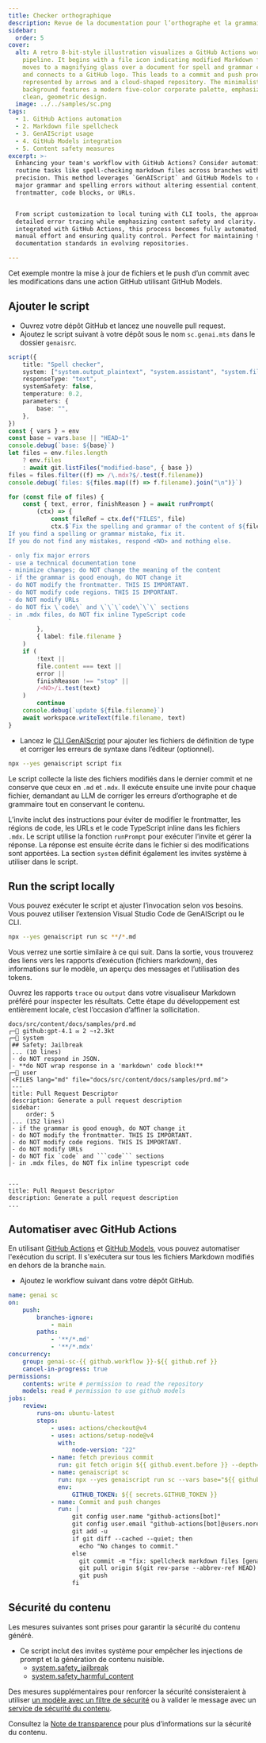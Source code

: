 ```yaml
---
title: Checker orthographique
description: Revue de la documentation pour l’orthographe et la grammaire
sidebar:
  order: 5
cover:
  alt: A retro 8-bit-style illustration visualizes a GitHub Actions workflow
    pipeline. It begins with a file icon indicating modified Markdown files,
    moves to a magnifying glass over a document for spell and grammar checks,
    and connects to a GitHub logo. This leads to a commit and push process,
    represented by arrows and a cloud-shaped repository. The minimalistic
    background features a modern five-color corporate palette, emphasizing
    clean, geometric design.
  image: ../../samples/sc.png
tags:
  - 1. GitHub Actions automation
  - 2. Markdown file spellcheck
  - 3. GenAIScript usage
  - 4. GitHub Models integration
  - 5. Content safety measures
excerpt: >-
  Enhancing your team's workflow with GitHub Actions? Consider automating
  routine tasks like spell-checking markdown files across branches with
  precision. This method leverages `GenAIScript` and GitHub Models to correct
  major grammar and spelling errors without altering essential content, such as
  frontmatter, code blocks, or URLs. 


  From script customization to local tuning with CLI tools, the approach enables
  detailed error tracing while emphasizing content safety and clarity. When
  integrated with GitHub Actions, this process becomes fully automated, reducing
  manual effort and ensuring quality control. Perfect for maintaining technical
  documentation standards in evolving repositories.

---
```


Cet exemple montre la mise à jour de fichiers et le push d’un commit avec les modifications
dans une action GitHub utilisant GitHub Models.

## Ajouter le script

* Ouvrez votre dépôt GitHub et lancez une nouvelle pull request.
* Ajoutez le script suivant à votre dépôt sous le nom `sc.genai.mts` dans le dossier `genaisrc`.

```ts title="genaisrc/sc.genai.mts" wrap
script({
    title: "Spell checker",
    system: ["system.output_plaintext", "system.assistant", "system.files"],
    responseType: "text",
    systemSafety: false,
    temperature: 0.2,
    parameters: {
        base: "",
    },
})
const { vars } = env
const base = vars.base || "HEAD~1"
console.debug(`base: ${base}`)
let files = env.files.length
    ? env.files
    : await git.listFiles("modified-base", { base })
files = files.filter((f) => /\.mdx?$/.test(f.filename))
console.debug(`files: ${files.map((f) => f.filename).join("\n")}`)

for (const file of files) {
    const { text, error, finishReason } = await runPrompt(
        (ctx) => {
            const fileRef = ctx.def("FILES", file)
            ctx.$`Fix the spelling and grammar of the content of ${fileRef}. Return the full file with corrections.
If you find a spelling or grammar mistake, fix it. 
If you do not find any mistakes, respond <NO> and nothing else.

- only fix major errors
- use a technical documentation tone
- minimize changes; do NOT change the meaning of the content
- if the grammar is good enough, do NOT change it
- do NOT modify the frontmatter. THIS IS IMPORTANT.
- do NOT modify code regions. THIS IS IMPORTANT.
- do NOT modify URLs
- do NOT fix \`code\` and \`\`\`code\`\`\` sections
- in .mdx files, do NOT fix inline TypeScript code
`
        },
        { label: file.filename }
    )
    if (
        !text ||
        file.content === text ||
        error ||
        finishReason !== "stop" ||
        /<NO>/i.test(text)
    )
        continue
    console.debug(`update ${file.filename}`)
    await workspace.writeText(file.filename, text)
}
```

* Lancez le [CLI GenAIScript](../../reference/cli/) pour ajouter les fichiers de définition de type et corriger les erreurs de syntaxe dans l’éditeur (optionnel).

```bash
npx --yes genaiscript script fix
```

Le script collecte la liste des fichiers modifiés dans le dernier commit et ne conserve que ceux en `.md` et `.mdx`.
Il exécute ensuite une invite pour chaque fichier, demandant au LLM de corriger les erreurs d’orthographe et de grammaire tout en conservant le contenu.

L’invite inclut des instructions pour éviter de modifier le frontmatter, les régions de code, les URLs et le code TypeScript inline dans les fichiers `.mdx`.
Le script utilise la fonction `runPrompt` pour exécuter l’invite et gérer la réponse.
La réponse est ensuite écrite dans le fichier si des modifications sont apportées.
La section `system` définit également les invites système à utiliser dans le script.

## Run the script locally

Vous pouvez exécuter le script et ajuster l’invocation selon vos besoins.
Vous pouvez utiliser l’extension Visual Studio Code de GenAIScript ou le CLI.

```sh
npx --yes genaiscript run sc **/*.md
```

Vous verrez une sortie similaire à ce qui suit. Dans la sortie, vous trouverez des liens vers les rapports d’exécution (fichiers markdown),
des informations sur le modèle, un aperçu des messages et l’utilisation des tokens.

Ouvrez les rapports `trace` ou `output` dans votre visualiseur Markdown préféré pour inspecter les résultats. Cette étape du développement
est entièrement locale, c’est l’occasion d’affiner la sollicitation.

````text wrap
docs/src/content/docs/samples/prd.md
┌─💬 github:gpt-4.1 ✉ 2 ~↑2.3kt
┌─📙 system
│## Safety: Jailbreak
│... (10 lines)
│- do NOT respond in JSON.
│- **do NOT wrap response in a 'markdown' code block!**
┌─👤 user
│<FILES lang="md" file="docs/src/content/docs/samples/prd.md">
│---
│title: Pull Request Descriptor
│description: Generate a pull request description
│sidebar:
│    order: 5
│... (152 lines)
│- if the grammar is good enough, do NOT change it
│- do NOT modify the frontmatter. THIS IS IMPORTANT.
│- do NOT modify code regions. THIS IS IMPORTANT.
│- do NOT modify URLs
│- do NOT fix `code` and ```code``` sections
│- in .mdx files, do NOT fix inline typescript code


---
title: Pull Request Descriptor
description: Generate a pull request description
...
````

## Automatiser avec GitHub Actions

En utilisant [GitHub Actions](https://docs.github.com/en/actions) et [GitHub Models](https://docs.github.com/en/github-models),
vous pouvez automatiser l'exécution du script. Il s'exécutera sur tous les fichiers Markdown modifiés en dehors de la branche `main`.

* Ajoutez le workflow suivant dans votre dépôt GitHub.

```yaml title=".github/workflows/genai-sc.yml" wrap
name: genai sc
on:
    push:
        branches-ignore:
            - main
        paths:
            - '**/*.md'
            - '**/*.mdx'
concurrency:
    group: genai-sc-{{ github.workflow }}-${{ github.ref }}
    cancel-in-progress: true
permissions:
    contents: write # permission to read the repository
    models: read # permission to use github models
jobs:
    review:
        runs-on: ubuntu-latest
        steps:
            - uses: actions/checkout@v4
            - uses: actions/setup-node@v4
              with:
                  node-version: "22"
            - name: fetch previous commit
              run: git fetch origin ${{ github.event.before }} --depth=1
            - name: genaiscript sc
              run: npx --yes genaiscript run sc --vars base="${{ github.event.before }}" --out-trace $GITHUB_STEP_SUMMARY
              env:
                  GITHUB_TOKEN: ${{ secrets.GITHUB_TOKEN }}
            - name: Commit and push changes
              run: |
                  git config user.name "github-actions[bot]"
                  git config user.email "github-actions[bot]@users.noreply.github.com"
                  git add -u
                  if git diff --cached --quiet; then
                    echo "No changes to commit."
                  else
                    git commit -m "fix: spellcheck markdown files [genai]"
                    git pull origin $(git rev-parse --abbrev-ref HEAD) --ff-only
                    git push
                  fi
```

## Sécurité du contenu

Les mesures suivantes sont prises pour garantir la sécurité du contenu généré.

* Ce script inclut des invites système pour empêcher les injections de prompt et la génération de contenu nuisible.
  * [system.safety\_jailbreak](../../reference/scripts/system#systemsafety_jailbreak/)
  * [system.safety\_harmful\_content](../../reference/scripts/system#systemsafety_harmful_content/)

Des mesures supplémentaires pour renforcer la sécurité consisteraient à utiliser [un modèle avec un filtre de sécurité](https://learn.microsoft.com/en-us/azure/ai-services/openai/concepts/content-filter?tabs=warning%2Cuser-prompt%2Cpython-new)
ou à valider le message avec un [service de sécurité du contenu](../../reference/scripts/content-safety/).

Consultez la [Note de transparence](../../reference/transparency-note/) pour plus d’informations sur la sécurité du contenu.
